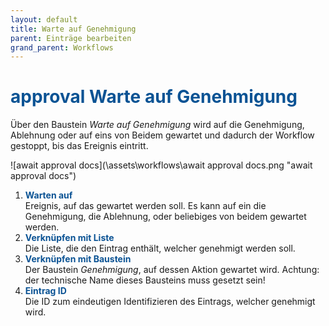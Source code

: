 ```yaml
---
layout: default
title: Warte auf Genehmigung
parent: Einträge bearbeiten
grand_parent: Workflows
---
```


# <span style="color:#0b5394"><span class="material-icons">approval</span> **Warte auf Genehmigung**</span>

Über den Baustein _Warte auf Genehmigung_ wird auf die Genehmigung, Ablehnung oder auf eins von Beidem gewartet und dadurch der Workflow gestoppt, bis das Ereignis eintritt.

![await approval docs](\assets\workflows\await approval docs.png "await approval docs")

1. <span style="color:#0b5394">**Warten auf**</span>  
   Ereignis, auf das gewartet werden soll. Es kann auf ein die Genehmigung, die Ablehnung, oder beliebiges von beidem gewartet werden.
2. <span style="color:#0b5394">**Verknüpfen mit Liste**</span>  
   Die Liste, die den Eintrag enthält, welcher genehmigt werden soll.
3. <span style="color:#0b5394">**Verknüpfen mit Baustein**</span>  
   Der Baustein _Genehmigung_, auf dessen Aktion gewartet wird.
   Achtung: der technische Name dieses Bausteins muss gesetzt sein!
4. <span style="color:#0b5394">**Eintrag ID**</span>  
   Die ID zum eindeutigen Identifizieren des Eintrags, welcher genehmigt wird.
